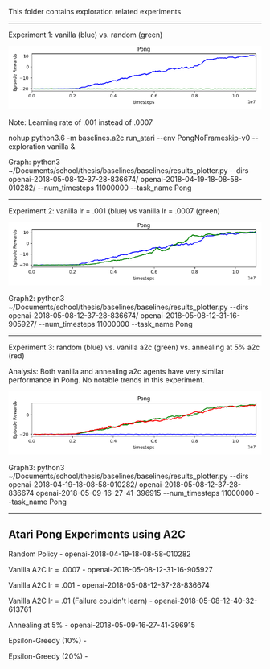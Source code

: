 This folder contains exploration related experiments

------------------------------------------------------------------------

Experiment 1: vanilla (blue) vs. random (green)

![Results1](https://github.com/andrewgough94/agents/blob/master/atari/experiments/explorationExperiments/pong/Figure_1.png)

Note: Learning rate of .001 instead of .0007

nohup python3.6 -m baselines.a2c.run_atari --env PongNoFrameskip-v0 --exploration vanilla &

Graph: python3 ~/Documents/school/thesis/baselines/baselines/results_plotter.py --dirs openai-2018-05-08-12-37-28-836674/ openai-2018-04-19-18-08-58-010282/ --num_timesteps 11000000 --task_name Pong

------------------------------------------------------------------------

Experiment 2: vanilla lr = .001 (blue) vs vanilla lr = .0007 (green)

![Results2](https://github.com/andrewgough94/agents/blob/master/atari/experiments/explorationExperiments/pong/Figure_2.png)

Graph2: python3 ~/Documents/school/thesis/baselines/baselines/results_plotter.py --dirs openai-2018-05-08-12-37-28-836674/ openai-2018-05-08-12-31-16-905927/ --num_timesteps 11000000 --task_name Pong

------------------------------------------------------------------------

Experiment 3: random (blue) vs. vanilla a2c (green) vs. annealing at 5% a2c (red)

Analysis: Both vanilla and annealing a2c agents have very similar performance in Pong. No notable trends in this experiment.

![Results3](https://github.com/andrewgough94/agents/blob/master/atari/experiments/explorationExperiments/pong/PongRandVanAnneal.png)

Graph3: python3 ~/Documents/school/thesis/baselines/baselines/results_plotter.py --dirs openai-2018-04-19-18-08-58-010282/ openai-2018-05-08-12-37-28-836674 openai-2018-05-09-16-27-41-396915 --num_timesteps 11000000 --task_name Pong


-------------------------------------------------------------------------

Atari Pong Experiments using A2C
-------------------------------------------------------------------------

Random Policy - openai-2018-04-19-18-08-58-010282

Vanilla A2C lr = .0007 - openai-2018-05-08-12-31-16-905927

Vanilla A2C lr = .001 - openai-2018-05-08-12-37-28-836674

Vanilla A2C lr = .01 (Failure couldn't learn) - openai-2018-05-08-12-40-32-613761

Annealing at 5% - openai-2018-05-09-16-27-41-396915

Epsilon-Greedy (10%) - 

Epsilon-Greedy (20%) - 

